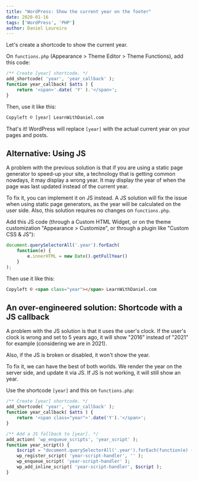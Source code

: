 ```yaml
---
title: "WordPress: Show the current year on the footer"
date: 2020-01-16
tags: ['WordPress', 'PHP']
author: Daniel Loureiro
---
```

Let's create a shortcode to show the current year.
<!-- more -->

On `functions.php` (Appearance > Theme Editor > Theme Functions), add this code:

```php
/** Create [year] shortcode. */
add_shortcode( 'year', 'year_callback' );
function year_callback( $atts ) {
    return '<span>'.date( 'Y' ).'</span>';
}
```

Then, use it like this:

```html
Copyleft © [year] LearnWithDaniel.com
```

That's it! WordPress will replace `[year]` with the actual current year on your pages and posts.

## Alternative: Using JS

A problem with the previous solution is that if you are using a static page generator to speed-up your site, a technology that is getting common nowdays, it may display a wrong year. It may display the year of when the page was last updated instead of the current year.

To fix it, you can implement it on JS instead. A JS solution will fix the issue when using static page generators, as the year will be calculated on the user side. Also, this solution requires no changes on `functions.php`.

Add this JS code (through a Custom HTML Widget, or on the theme customization "Appearance > Customize", or through a plugin like "Custom CSS & JS"):

```js
document.querySelectorAll('.year').forEach(
    function(e) {
        e.innerHTML = new Date().getFullYear()
    }
);
```

Then use it like this:

```html
Copyleft © <span class="year"></span> LearnWithDaniel.com
```

## An over-engineered solution: Shortcode with a JS callback

A problem with the JS solution is that it uses the user's clock. If the user's clock is wrong and set to 5 years ago, it will show "2016" instead of "2021" for example (considering we are in 2021).

Also, if the JS is broken or disabled, it won't show the year.

To fix it, we can have the best of both worlds. We render the year on the server side, and update it via JS. If JS is not working, it will still show an year.

Use the shortcode `[year]` and this on `functions.php`:

```php
/** Create [year] shortcode. */
add_shortcode( 'year', 'year_callback' );
function year_callback( $atts ) {
    return '<span class="year">'.date('Y').'</span>';
}

/** Add a JS fallback to [year]. */
add_action( 'wp_enqueue_scripts', 'year_script' );
function year_script() {
    $script = "document.querySelectorAll('.year').forEach(function(e) { e.innerHTML = new Date().getFullYear() })";
    wp_register_script( 'year-script-handler', '' );
    wp_enqueue_script( 'year-script-handler' );
    wp_add_inline_script( 'year-script-handler', $script );
}
```
